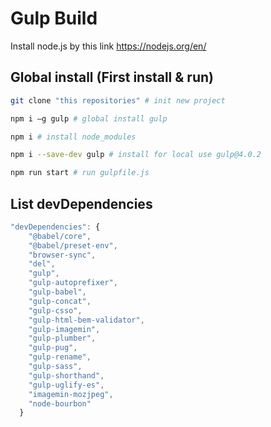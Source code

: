 # Gulp Build 
Install node.js by this link https://nodejs.org/en/
## Global install (First install & run)

```bash
git clone "this repositories" # init new project
```
```bash
npm i —g gulp # global install gulp
```
```bash
npm i # install node_modules 
```
```bash
npm i --save-dev gulp # install for local use gulp@4.0.2
```
```bash
npm run start # run gulpfile.js
```
## List devDependencies
```javascript
"devDependencies": {
    "@babel/core",
    "@babel/preset-env",
    "browser-sync",
    "del",
    "gulp",
    "gulp-autoprefixer",
    "gulp-babel",
    "gulp-concat",
    "gulp-csso",
    "gulp-html-bem-validator",
    "gulp-imagemin",
    "gulp-plumber",
    "gulp-pug",
    "gulp-rename",
    "gulp-sass",
    "gulp-shorthand",
    "gulp-uglify-es",
    "imagemin-mozjpeg",
    "node-bourbon"
  }
  ```
